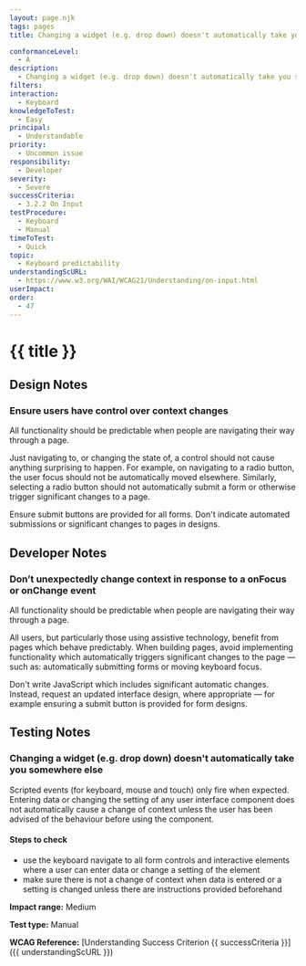 ```yaml
---
layout: page.njk
tags: pages
title: Changing a widget (e.g. drop down) doesn't automatically take you somewhere else

conformanceLevel:
  - A
description:
  - Changing a widget (e.g. drop down) doesn't automatically take you somewhere else
filters:
interaction:
  - Keyboard
knowledgeToTest:
  - Easy
principal:
  - Understandable
priority:
  - Uncommon issue
responsibility:
  - Developer
severity:
  - Severe
successCriteria:
  - 3.2.2 On Input
testProcedure:
  - Keyboard
  - Manual
timeToTest:
  - Quick
topic:
  - Keyboard predictability
understandingScURL:
  - https://www.w3.org/WAI/WCAG21/Understanding/on-input.html
userImpact:
order:
  - 47
---
```


# {{ title }}

## Design Notes

### Ensure users have control over context changes

All functionality should be predictable when people are navigating their way through a page.

Just navigating to, or changing the state of, a control should not cause anything surprising to happen. For example, on navigating to a radio button, the user focus should not be automatically moved elsewhere. Similarly, selecting a radio button should not automatically submit a form or otherwise trigger significant changes to a page.

Ensure submit buttons are provided for all forms. Don't indicate automated submissions or significant changes to pages in designs.

## Developer Notes

### Don’t unexpectedly change context in response to a onFocus or onChange event

All functionality should be predictable when people are navigating their way through a page.

All users, but particularly those using assistive technology, benefit from pages which behave predictably. When building pages, avoid implementing functionality which automatically triggers significant changes to the page — such as: automatically submitting forms or moving keyboard focus.

Don't write JavaScript which includes significant automatic changes. Instead, request an updated interface design, where appropriate  — for example ensuring a submit button is provided for form designs.

## Testing Notes

### Changing a widget (e.g. drop down) doesn't automatically take you somewhere else

Scripted events (for keyboard, mouse and touch) only fire when expected. Entering data or changing the setting of any user interface component does not automatically cause a change of context unless the user has been advised of the behaviour before using the component.

#### Steps to check

- use the keyboard navigate to all form controls and interactive elements where a user can enter data or change a setting of the element
- make sure there is not a change of context when data is entered or a setting is changed unless there are instructions provided beforehand

**Impact range:** Medium

**Test type:** Manual

**WCAG Reference:** [Understanding Success Criterion {{ successCriteria }}]({{ understandingScURL }})
